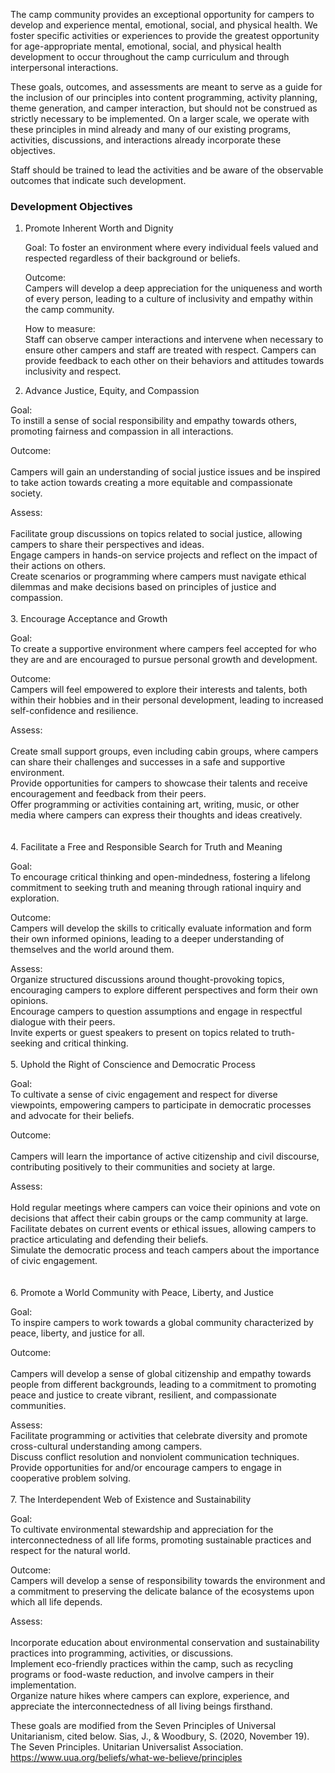 The camp community provides an exceptional opportunity for campers to develop and experience mental, emotional, social, and physical health. We foster specific activities or experiences to provide the greatest opportunity for age-appropriate mental, emotional, social, and physical health development to occur throughout the camp curriculum and through interpersonal interactions. 

These goals, outcomes, and assessments are meant to serve as a guide for the inclusion of our principles into content programming, activity planning, theme generation, and camper interaction, but should not be construed as strictly necessary to be implemented. On a larger scale, we operate with these principles in mind already and many of our existing programs, activities, discussions, and interactions already incorporate these objectives.

Staff should be trained to lead the activities and be aware of the observable outcomes that indicate such development. 

### Development Objectives
1. Promote Inherent Worth and Dignity <br>

   Goal: 
   To foster an environment where every individual feels valued and respected regardless of their background or beliefs.

   Outcome: 	
   Campers will develop a deep appreciation for the uniqueness and worth of every person, leading to a culture of inclusivity and empathy within the camp community. <br>

   How to measure: 	
   Staff can observe camper interactions and intervene when necessary to ensure other campers and staff are treated with respect. 
   Campers can provide feedback to each other on their behaviors and attitudes towards inclusivity and respect. 
   
2. Advance Justice, Equity, and Compassion <br>

Goal: <br>
To instill a sense of social responsibility and empathy towards others, promoting fairness and compassion in all interactions.<br>

Outcome: <br>	
Campers will gain an understanding of social justice issues and be inspired to take action towards creating a more equitable and compassionate society.<br>

Assess:	<br>	
Facilitate group discussions on topics related to social justice, allowing campers to share their perspectives and ideas. <br>
Engage campers in hands-on service projects and reflect on the impact of their actions on others. <br>
Create scenarios or programming where campers must navigate ethical dilemmas and make decisions based on principles of justice and compassion. <br>
<br>
3. Encourage Acceptance and Growth <br>

Goal:<br>
To create a supportive environment where campers feel accepted for who they are and are encouraged to pursue personal growth and development.<br>

Outcome: <br>
Campers will feel empowered to explore their interests and talents, both within their hobbies and in their personal development, leading to increased self-confidence and resilience. <br>

Assess:	<br>	
Create small support groups, even including cabin groups, where campers can share their challenges and successes in a safe and supportive environment. <br>
Provide opportunities for campers to showcase their talents and receive encouragement and feedback from their peers. <br>
Offer programming or activities containing art, writing, music, or other media where campers can express their thoughts and ideas creatively. <br>
<br>	
4. Facilitate a Free and Responsible Search for Truth and Meaning <br>

Goal: <br>
To encourage critical thinking and open-mindedness, fostering a lifelong commitment to seeking truth and meaning through rational inquiry and exploration. <br>

Outcome: <br>
Campers will develop the skills to critically evaluate information and form their own informed opinions, leading to a deeper understanding of themselves and the world around them. <br>

Assess:	<br>
Organize structured discussions around thought-provoking topics, encouraging campers to explore different perspectives and form their own opinions. <br>
Encourage campers to question assumptions and engage in respectful dialogue with their peers. <br>
Invite experts or guest speakers to present on topics related to truth-seeking and critical thinking. <br>
<br>
5. Uphold the Right of Conscience and Democratic Process <br>

Goal: <br>
To cultivate a sense of civic engagement and respect for diverse viewpoints, empowering campers to participate in democratic processes and advocate for their beliefs. <br>

Outcome: <br>	
Campers will learn the importance of active citizenship and civil discourse, contributing positively to their communities and society at large. <br>

Assess:	<br>	
Hold regular meetings where campers can voice their opinions and vote on decisions that affect their cabin groups or the camp community at large. <br>
Facilitate debates on current events or ethical issues, allowing campers to practice articulating and defending their beliefs. <br>
Simulate the democratic process and teach campers about the importance of civic engagement. <br>
<br>	
6. Promote a World Community with Peace, Liberty, and Justice <br>

Goal: <br>
To inspire campers to work towards a global community characterized by peace, liberty, and justice for all. <br>

Outcome: <br>	
Campers will develop a sense of global citizenship and empathy towards people from different backgrounds, leading to a commitment to promoting peace and justice to create vibrant, resilient, and compassionate communities. <br>

Assess:	<br>
Facilitate programming or activities that celebrate diversity and promote cross-cultural understanding among campers. <br>
Discuss conflict resolution and nonviolent communication techniques. <br>
Provide opportunities for and/or encourage campers to engage in cooperative problem solving. <br>
<br>
7. The Interdependent Web of Existence and Sustainability <br>

Goal: <br>
To cultivate environmental stewardship and appreciation for the interconnectedness of all life forms, promoting sustainable practices and respect for the natural world. <br>

Outcome: <br> 
Campers will develop a sense of responsibility towards the environment and a commitment to preserving the delicate balance of the ecosystems upon which all life depends. <br>

Assess:	<br>	
Incorporate education about environmental conservation and sustainability practices into programming, activities, or discussions. <br>
Implement eco-friendly practices within the camp, such as recycling programs or food-waste reduction, and involve campers in their implementation. <br>
Organize nature hikes where campers can explore, experience, and appreciate the interconnectedness of all living beings firsthand. <br>


These goals are modified from the Seven Principles of Universal Unitarianism, cited below.
Sias, J., & Woodbury, S. (2020, November 19). The Seven Principles. Unitarian Universalist Association. https://www.uua.org/beliefs/what-we-believe/principles 
